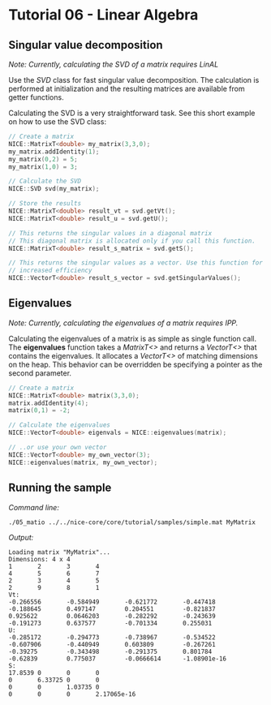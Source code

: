 # Tutorial 06 - Linear Algebra

## Singular value decomposition
_Note: Currently, calculating the SVD of a matrix requires LinAL_

Use the _SVD_ class for fast singular value decomposition.
The calculation is performed at initialization and the resulting
matrices are available from getter functions.

Calculating the SVD is a very straightforward task.
See this short example on how to use the SVD class:

```c++
// Create a matrix
NICE::MatrixT<double> my_matrix(3,3,0);
my_matrix.addIdentity(1);
my_matrix(0,2) = 5;
my_matrix(1,0) = 3;

// Calculate the SVD
NICE::SVD svd(my_matrix);

// Store the results
NICE::MatrixT<double> result_vt = svd.getVt();
NICE::MatrixT<double> result_u = svd.getU();

// This returns the singular values in a diagonal matrix
// This diagonal matrix is allocated only if you call this function.
NICE::MatrixT<double> result_s_matrix = svd.getS();

// This returns the singular values as a vector. Use this function for
// increased efficiency
NICE::VectorT<double> result_s_vector = svd.getSingularValues();
```

## Eigenvalues
_Note: Currently, calculating the eigenvalues of a matrix requires IPP._

Calculating the eigenvalues of a matrix is as simple as single function call.
The __eigenvalues__ function takes a _MatrixT<>_ and returns a _VectorT<>_ 
that contains the eigenvalues. It allocates a _VectorT<>_ of matching dimensions
on the heap.
This behavior can be overridden be specifying a pointer as the second parameter.

```c++
// Create a matrix
NICE::MatrixT<double> matrix(3,3,0);
matrix.addIdentity(4);
matrix(0,1) = -2;

// Calculate the eigenvalues
NICE::VectorT<double> eigenvals = NICE::eigenvalues(matrix);

// ..or use your own vector
NICE::VectorT<double> my_own_vector(3);
NICE::eigenvalues(matrix, my_own_vector);
```

## Running the sample

_Command line:_

```bash
./05_matio ../../nice-core/core/tutorial/samples/simple.mat MyMatrix
```

_Output:_

```
Loading matrix "MyMatrix"...
Dimensions: 4 x 4
1       2       3       4
4       5       6       7
2       3       4       5
2       9       8       1
Vt:
-0.266556       -0.584949       -0.621772       -0.447418
-0.188645       0.497147        0.204551        -0.821837
0.925622        0.0646203       -0.282292       -0.243639
-0.191273       0.637577        -0.701334       0.255031
U:
-0.285172       -0.294773       -0.738967       -0.534522
-0.607906       -0.440949       0.603809        -0.267261
-0.39275        -0.343498       -0.291375       0.801784
-0.62839        0.775037        -0.0666614      -1.08901e-16
S:
17.8539 0       0       0
0       6.33725 0       0
0       0       1.03735 0
0       0       0       2.17065e-16
```
